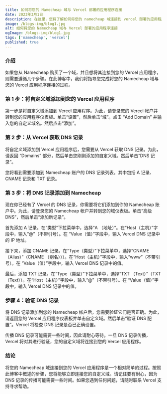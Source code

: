 ```yaml
---
title: 如何将您的 Namecheap 域与 Vercel 部署的应用程序连接
date: 2023年3月1日
description: 在这里，您将了解如何将您的 namecheap 域连接到 vercel 部署的应用程序。
image: /blogs-img/blog1.jpg
alt: 如何将您的 Namecheap 域与 Vercel 部署的应用程序连接
ogImage: /blogs-img/blog1.jpg
tags: ['namecheap', 'vercel']
published: true
---
```


### 介绍

如果您从 Namecheap 购买了一个域，并且想将其连接到您的 Vercel 应用程序，则需要遵循几个步骤。在此博客中，我们将指导您完成将您的 Namecheap 域与您的 Vercel 应用程序连接的过程。

### 第 1 步：将自定义域添加到您的 Vercel 应用程序

第一步是将自定义域添加到 Vercel 应用程序。为此，请登录您的 Vercel 帐户并转到您的应用程序仪表板。单击“设置”，然后单击“域”。点击 “Add Domain” 并输入您的自定义域名。然后点击“添加”。

### 第 2 步：从 Vercel 获取 DNS 记录

将自定义域添加到 Vercel 应用程序后，您需要从 Vercel 获取 DNS 记录。为此，请返回 “Domains” 部分，然后单击您刚刚添加的自定义域。然后单击“DNS 记录”。

您将看到需要添加到 Namecheap 账户的 DNS 记录列表。其中包括 A 记录、CNAME 记录和 TXT 记录。

### 第 3 步：将 DNS 记录添加到 Namecheap

现在你已经有了 Vercel 的 DNS 记录，你需要将它们添加到你的 Namecheap 账户中。为此，请登录您的 Namecheap 帐户并转到您的域仪表板。单击“高级 DNS”，然后单击“添加新记录”。

首先添加 A 记录。在“类型”下拉菜单中，选择“A （地址）”。在“Host（主机）”字段中，输入“@”（不带引号）。在 “Value（值）”字段中，输入 Vercel DNS 记录中的 IP 地址。

接下来，添加 CNAME 记录。在“Type（类型）”下拉菜单中，选择“CNAME （Alias）”（CNAME （别名）））。在“Host（主机）”字段中，输入“www”（不带引号）。在 “Value（值）”字段中，输入 Vercel DNS 记录中的值。

最后，添加 TXT 记录。在“Type（类型）”下拉菜单中，选择“TXT （Text）”（TXT （Text））。在“Host（主机）”字段中，输入“@”（不带引号）。在 “Value（值）”字段中，输入 Vercel DNS 记录中的值。

### 步骤 4：验证 DNS 记录

将 DNS 记录添加到您的 Namecheap 帐户后，您需要验证它们是否正确。为此，请返回您的 Vercel 应用程序仪表板并单击自定义域。然后单击“验证 DNS 配置”。Vercel 将检查 DNS 记录是否已正确设置。

传播 DNS 记录可能需要一些时间，因此请耐心等待。一旦 DNS 记录传播，Vercel 将对其进行验证，您的自定义域将连接到您的 Vercel 应用程序。

### 结论

将您的 Namecheap 域连接到您的 Vercel 应用程序是一个相对简单的过程。按照此博客中概述的步骤，您将能够立即连接您的自定义域。请记住要有耐心，因为 DNS 记录的传播可能需要一些时间。如果您遇到任何问题，请随时联系 Vercel 支持寻求帮助。
